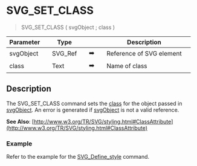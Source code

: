 <!-- SVG_SET_CLASS ( element ; class )
 -> element (Text)
 -> class (Text)-->
# SVG_SET_CLASS

> SVG_SET_CLASS ( svgObject ; class )

| Parameter |     | Type |     |     |     | Description |     |
| --- | --- | --- | --- | --- | --- | --- | --- |
| svgObject |     | SVG_Ref |     | ➡️ |     | Reference of SVG element |     |
| class |     | Text |     | ➡️ |     | Name of class |     |

## Description

The SVG_SET_CLASS command sets the [class](# "Name of class") for the object passed in [svgObject](# "Reference of SVG element"). An error is generated if [svgObject](# "Reference of SVG element") is not a valid reference.

**See Also**: [http://www.w3.org/TR/SVG/styling.html#ClassAttribute](http://www.w3.org/TR/SVG/styling.html#ClassAttribute)

### Example  

Refer to the example for the [SVG_Define_style](SVG_Define_style.md) command.

